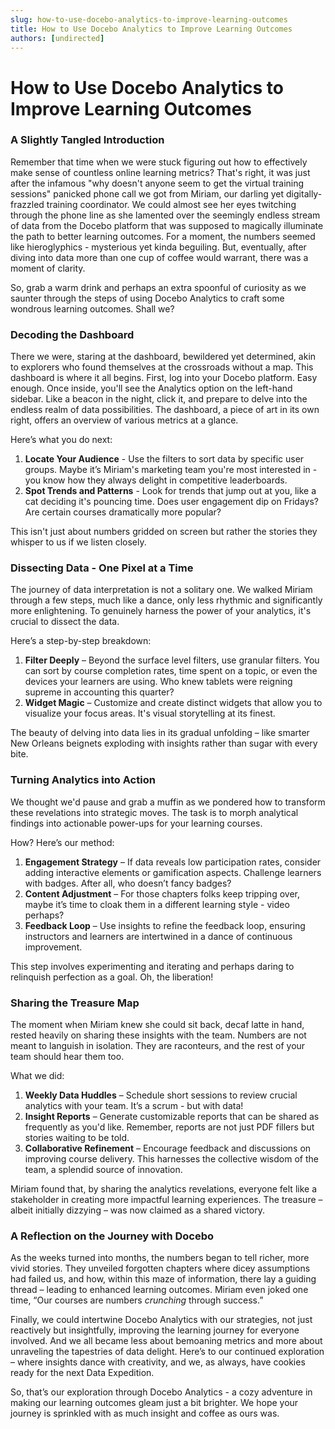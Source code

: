 ```yaml
---
slug: how-to-use-docebo-analytics-to-improve-learning-outcomes
title: How to Use Docebo Analytics to Improve Learning Outcomes
authors: [undirected]
---
```



# How to Use Docebo Analytics to Improve Learning Outcomes

### A Slightly Tangled Introduction  

Remember that time when we were stuck figuring out how to effectively make sense of countless online learning metrics? That's right, it was just after the infamous "why doesn't anyone seem to get the virtual training sessions" panicked phone call we got from Miriam, our darling yet digitally-frazzled training coordinator. We could almost see her eyes twitching through the phone line as she lamented over the seemingly endless stream of data from the Docebo platform that was supposed to magically illuminate the path to better learning outcomes. For a moment, the numbers seemed like hieroglyphics - mysterious yet kinda beguiling. But, eventually, after diving into data more than one cup of coffee would warrant, there was a moment of clarity. 

So, grab a warm drink and perhaps an extra spoonful of curiosity as we saunter through the steps of using Docebo Analytics to craft some wondrous learning outcomes. Shall we?

### Decoding the Dashboard

There we were, staring at the dashboard, bewildered yet determined, akin to explorers who found themselves at the crossroads without a map. This dashboard is where it all begins. First, log into your Docebo platform. Easy enough. Once inside, you'll see the Analytics option on the left-hand sidebar. Like a beacon in the night, click it, and prepare to delve into the endless realm of data possibilities. The dashboard, a piece of art in its own right, offers an overview of various metrics at a glance.  

Here’s what you do next:  
1. **Locate Your Audience** - Use the filters to sort data by specific user groups. Maybe it’s Miriam's marketing team you're most interested in - you know how they always delight in competitive leaderboards.
2. **Spot Trends and Patterns** - Look for trends that jump out at you, like a cat deciding it's pouncing time. Does user engagement dip on Fridays? Are certain courses dramatically more popular?

This isn't just about numbers gridded on screen but rather the stories they whisper to us if we listen closely.

### Dissecting Data - One Pixel at a Time

The journey of data interpretation is not a solitary one. We walked Miriam through a few steps, much like a dance, only less rhythmic and significantly more enlightening. To genuinely harness the power of your analytics, it's crucial to dissect the data.

Here’s a step-by-step breakdown:  
1. **Filter Deeply** – Beyond the surface level filters, use granular filters. You can sort by course completion rates, time spent on a topic, or even the devices your learners are using. Who knew tablets were reigning supreme in accounting this quarter?
2. **Widget Magic** – Customize and create distinct widgets that allow you to visualize your focus areas. It's visual storytelling at its finest.

The beauty of delving into data lies in its gradual unfolding – like smarter New Orleans beignets exploding with insights rather than sugar with every bite.

### Turning Analytics into Action

We thought we'd pause and grab a muffin as we pondered how to transform these revelations into strategic moves. The task is to morph analytical findings into actionable power-ups for your learning courses.

How? Here’s our method:  
1. **Engagement Strategy** – If data reveals low participation rates, consider adding interactive elements or gamification aspects. Challenge learners with badges. After all, who doesn’t fancy badges?
2. **Content Adjustment** – For those chapters folks keep tripping over, maybe it’s time to cloak them in a different learning style - video perhaps?
3. **Feedback Loop** – Use insights to refine the feedback loop, ensuring instructors and learners are intertwined in a dance of continuous improvement.

This step involves experimenting and iterating and perhaps daring to relinquish perfection as a goal. Oh, the liberation!

### Sharing the Treasure Map

The moment when Miriam knew she could sit back, decaf latte in hand, rested heavily on sharing these insights with the team. Numbers are not meant to languish in isolation. They are raconteurs, and the rest of your team should hear them too.

What we did:  
1. **Weekly Data Huddles** – Schedule short sessions to review crucial analytics with your team. It’s a scrum - but with data!
2. **Insight Reports** – Generate customizable reports that can be shared as frequently as you'd like. Remember, reports are not just PDF fillers but stories waiting to be told.  
3. **Collaborative Refinement** – Encourage feedback and discussions on improving course delivery. This harnesses the collective wisdom of the team, a splendid source of innovation.

Miriam found that, by sharing the analytics revelations, everyone felt like a stakeholder in creating more impactful learning experiences. The treasure – albeit initially dizzying – was now claimed as a shared victory.

### A Reflection on the Journey with Docebo  

As the weeks turned into months, the numbers began to tell richer, more vivid stories. They unveiled forgotten chapters where dicey assumptions had failed us, and how, within this maze of information, there lay a guiding thread – leading to enhanced learning outcomes. Miriam even joked one time, “Our courses are numbers *crunching* through success.”

Finally, we could intertwine Docebo Analytics with our strategies, not just reactively but insightfully, improving the learning journey for everyone involved. And we all became less about bemoaning metrics and more about unraveling the tapestries of data delight. Here’s to our continued exploration – where insights dance with creativity, and we, as always, have cookies ready for the next Data Expedition.

So, that’s our exploration through Docebo Analytics - a cozy adventure in making our learning outcomes gleam just a bit brighter. We hope your journey is sprinkled with as much insight and coffee as ours was.